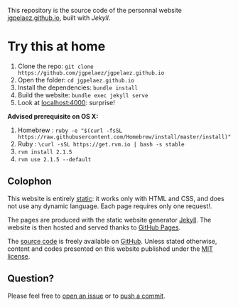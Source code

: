 This repository is the source code of the personnal website [jgpelaez.github.io](http://jgpelaez.github.io), built with *Jekyll*.

# Try this at home

1. Clone the repo: `git clone https://github.com/jgpelaez/jgpelaez.github.io`
2. Open the folder: `cd jgpelaez.github.io`
3. Install the dependencies: `bundle install`
4. Build the website: `bundle exec jekyll serve`
5. Look at [localhost:4000](http://localhost:4000): surprise!

__Advised prerequisite on OS X:__

1. Homebrew : `ruby -e "$(curl -fsSL https://raw.githubusercontent.com/Homebrew/install/master/install)"`
2. Ruby : `\curl -sSL https://get.rvm.io | bash -s stable`
3. `rvm install 2.1.5`
4. `rvm use 2.1.5 --default`

## Colophon
This website is entirely [static](https://en.wikipedia.org/wiki/Static_web_page): it works only with HTML and CSS, and does not use any dynamic language. Each page requires only one request!.

The pages are produced with the static website generator [Jekyll](http://jekyllrb.com/). The website is then hosted and served thanks to [GitHub Pages](https://pages.github.com/). 

The [source code](https://github.com/jgpelaez/jgpelaez.github.io) is freely available on [GitHub](https://github.com/jgpelaez/jgpelaez.github.io). Unless stated otherwise, content and codes presented on this website published under the [MIT license](http://opensource.org/licenses/MIT).

## Question?
Please feel free to [open an issue](https://github.com/jgpelaez/jgpelaez.github.io/issues) or to [push a commit](https://github.com/jgpelaez/jgpelaez.github.io/pulls).

